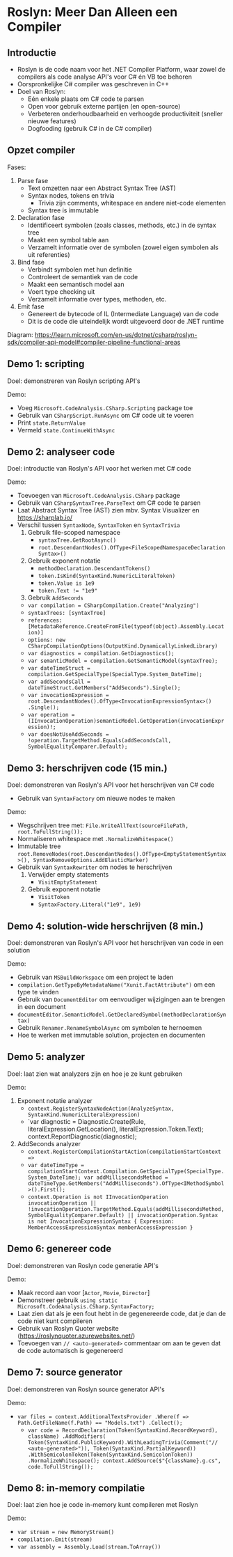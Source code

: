 # Roslyn: Meer Dan Alleen een Compiler

## Introductie

- Roslyn is de code naam voor het .NET Compiler Platform, waar zowel de compilers als code analyse API's voor C# én VB toe behoren
- Oorspronkelijke C# compiler was geschreven in C++
- Doel van Roslyn:
  - Eén enkele plaats om C# code te parsen
  - Open voor gebruik externe partijen (en open-source)
  - Verbeteren onderhoudbaarheid en verhoogde productiviteit (sneller nieuwe features)
  - Dogfooding (gebruik C# in de C# compiler)

## Opzet compiler

Fases:

1. Parse fase
   - Text omzetten naar een Abstract Syntax Tree (AST)
   - Syntax nodes, tokens en trivia
     - Trivia zijn comments, whitespace en andere niet-code elementen
   - Syntax tree is immutable
2. Declaration fase
   - Identificeert symbolen (zoals classes, methods, etc.) in de syntax tree
   - Maakt een symbol table aan
   - Verzamelt informatie over de symbolen (zowel eigen symbolen als uit referenties)
3. Bind fase
   - Verbindt symbolen met hun definitie
   - Controleert de semantiek van de code
   - Maakt een semantisch model aan
   - Voert type checking uit
   - Verzamelt informatie over types, methoden, etc.
4. Emit fase
   - Genereert de bytecode of IL (Intermediate Language) van de code
   - Dit is de code die uiteindelijk wordt uitgevoerd door de .NET runtime

Diagram: https://learn.microsoft.com/en-us/dotnet/csharp/roslyn-sdk/compiler-api-model#compiler-pipeline-functional-areas

## Demo 1: scripting

Doel: demonstreren van Roslyn scripting API's

Demo:

- Voeg `Microsoft.CodeAnalysis.CSharp.Scripting` package toe
- Gebruik van `CSharpScript.RunAsync` om C# code uit te voeren
- Print `state.ReturnValue`
- Vermeld `state.ContinueWithAsync`

## Demo 2: analyseer code

Doel: introductie van Roslyn's API voor het werken met C# code

Demo:

- Toevoegen van `Microsoft.CodeAnalysis.CSharp` package
- Gebruik van `CSharpSyntaxTree.ParseText` om C# code te parsen
- Laat Abstract Syntax Tree (AST) zien mbv. Syntax Visualizer en https://sharplab.io/
- Verschil tussen `SyntaxNode`, `SyntaxToken` en `SyntaxTrivia`
  1. Gebruik file-scoped namespace
     - `syntaxTree.GetRootAsync()`
     - `root.DescendantNodes().OfType<FileScopedNamespaceDeclarationSyntax>()`
  2. Gebruik exponent notatie
     - `methodDeclaration.DescendantTokens()`
     - `token.IsKind(SyntaxKind.NumericLiteralToken)`
     - `token.Value is 1e9`
     - `token.Text != "1e9"`
  3. Gebruik `AddSeconds`
  - `var compilation = CSharpCompilation.Create("Analyzing")`
  - `syntaxTrees: [syntaxTree]`
  - `references:  [MetadataReference.CreateFromFile(typeof(object).Assembly.Location)]`
  - `options: new CSharpCompilationOptions(OutputKind.DynamicallyLinkedLibrary)`
  - `var diagnostics = compilation.GetDiagnostics();`
  - `var semanticModel = compilation.GetSemanticModel(syntaxTree);`
  - `var dateTimeStruct = compilation.GetSpecialType(SpecialType.System_DateTime);`
  - `var addSecondsCall = dateTimeStruct.GetMembers("AddSeconds").Single();`
  - `var invocationExpression = root.DescendantNodes().OfType<InvocationExpressionSyntax>() .Single();`
  - `var operation = (IInvocationOperation)semanticModel.GetOperation(invocationExpression)!;`
  - `var doesNotUseAddSeconds = !operation.TargetMethod.Equals(addSecondsCall, SymbolEqualityComparer.Default);`

## Demo 3: herschrijven code (15 min.)

Doel: demonstreren van Roslyn's API voor het herschrijven van C# code

- Gebruik van `SyntaxFactory` om nieuwe nodes te maken

Demo:

- Wegschrijven tree met: `File.WriteAllText(sourceFilePath, root.ToFullString());`
- Normaliseren whitespace met `.NormalizeWhitespace()`
- Immutable tree `root.RemoveNodes(root.DescendantNodes().OfType<EmptyStatementSyntax>(), SyntaxRemoveOptions.AddElasticMarker)`
- Gebruik van `SyntaxRewriter` om nodes te herschrijven
  1. Verwijder empty statements
     - `VisitEmptyStatement`
  2. Gebruik exponent notatie
     - `VisitToken`
     - `SyntaxFactory.Literal("1e9", 1e9)`

## Demo 4: solution-wide herschrijven (8 min.)

Doel: demonstreren van Roslyn's API voor het herschrijven van code in een solution

Demo:

- Gebruik van `MSBuildWorkspace` om een project te laden
- `compilation.GetTypeByMetadataName("Xunit.FactAttribute")` om een type te vinden
- Gebruik van `DocumentEditor` om eenvoudiger wijzigingen aan te brengen in een document
- `documentEditor.SemanticModel.GetDeclaredSymbol(methodDeclarationSyntax)`
- Gebruik `Renamer.RenameSymbolAsync` om symbolen te hernoemen
- Hoe te werken met immutable solution, projecten en documenten

## Demo 5: analyzer

Doel: laat zien wat analyzers zijn en hoe je ze kunt gebruiken

Demo:

1. Exponent notatie analyzer
   - `context.RegisterSyntaxNodeAction(AnalyzeSyntax, SyntaxKind.NumericLiteralExpression)`
   - `var diagnostic = Diagnostic.Create(Rule,
     literalExpression.GetLocation(),
     literalExpression.Token.Text);
     context.ReportDiagnostic(diagnostic);
2. AddSeconds analyzer
   - `context.RegisterCompilationStartAction(compilationStartContext =>`
   - `var dateTimeType = compilationStartContext.Compilation.GetSpecialType(SpecialType.System_DateTime);
var addMillisecondsMethod = dateTimeType.GetMembers("AddMilliseconds").OfType<IMethodSymbol>().First();`
   - `context.Operation is not IInvocationOperation invocationOperation ||
!invocationOperation.TargetMethod.Equals(addMillisecondsMethod, SymbolEqualityComparer.Default) ||
invocationOperation.Syntax is not InvocationExpressionSyntax { Expression: MemberAccessExpressionSyntax memberAccessExpression }`

## Demo 6: genereer code

Doel: demonstreren van Roslyn code generatie API's

Demo:

- Maak record aan voor [`Actor`, `Movie`, `Director`]
- Demonstreer gebruik `using static Microsoft.CodeAnalysis.CSharp.SyntaxFactory;`
- Laat zien dat als je een fout hebt in de gegenereerde code, dat je dan de code niet kunt compileren
- Gebruik van Roslyn Quoter website (https://roslynquoter.azurewebsites.net/)
- Toevoegen van `// <auto-generated>` commentaar om aan te geven dat de code automatisch is gegenereerd

## Demo 7: source generator

Doel: demonstreren van Roslyn source generator API's

Demo:

- `var files = context.AdditionalTextsProvider
          .Where(f => Path.GetFileName(f.Path) == "Models.txt")
          .Collect();`
  - `var code = RecordDeclaration(Token(SyntaxKind.RecordKeyword), className)
  .AddModifiers(
      Token(SyntaxKind.PublicKeyword).WithLeadingTrivia(Comment("// <auto-generated>")),
      Token(SyntaxKind.PartialKeyword))
  .WithSemicolonToken(Token(SyntaxKind.SemicolonToken))
  .NormalizeWhitespace();
context.AddSource($"{className}.g.cs", code.ToFullString());`

## Demo 8: in-memory compilatie

Doel: laat zien hoe je code in-memory kunt compileren met Roslyn

Demo:

- `var stream = new MemoryStream()`
- `compilation.Emit(stream)`
- `var assembly = Assembly.Load(stream.ToArray())`
